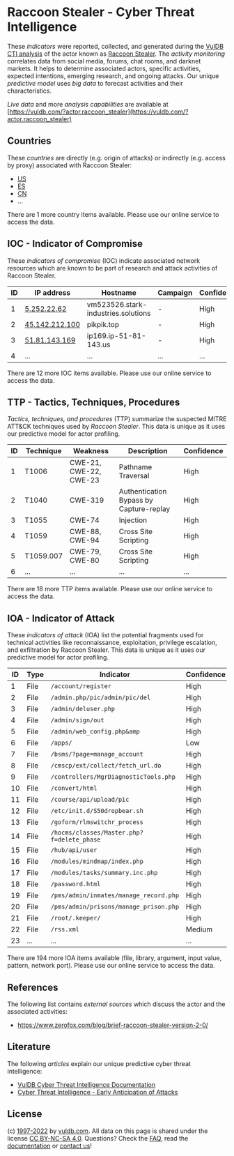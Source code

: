 # Raccoon Stealer - Cyber Threat Intelligence

These _indicators_ were reported, collected, and generated during the [VulDB CTI analysis](https://vuldb.com/?kb.cti) of the actor known as [Raccoon Stealer](https://vuldb.com/?actor.raccoon_stealer). The _activity monitoring_ correlates data from social media, forums, chat rooms, and darknet markets. It helps to determine associated actors, specific activities, expected intentions, emerging research, and ongoing attacks. Our unique _predictive model_ uses _big data_ to forecast activities and their characteristics.

_Live data_ and more _analysis capabilities_ are available at [https://vuldb.com/?actor.raccoon_stealer](https://vuldb.com/?actor.raccoon_stealer)

## Countries

These _countries_ are directly (e.g. origin of attacks) or indirectly (e.g. access by proxy) associated with Raccoon Stealer:

* [US](https://vuldb.com/?country.us)
* [ES](https://vuldb.com/?country.es)
* [CN](https://vuldb.com/?country.cn)
* ...

There are 1 more country items available. Please use our online service to access the data.

## IOC - Indicator of Compromise

These _indicators of compromise_ (IOC) indicate associated network resources which are known to be part of research and attack activities of Raccoon Stealer.

ID | IP address | Hostname | Campaign | Confidence
-- | ---------- | -------- | -------- | ----------
1 | [5.252.22.62](https://vuldb.com/?ip.5.252.22.62) | vm523526.stark-industries.solutions | - | High
2 | [45.142.212.100](https://vuldb.com/?ip.45.142.212.100) | pikpik.top | - | High
3 | [51.81.143.169](https://vuldb.com/?ip.51.81.143.169) | ip169.ip-51-81-143.us | - | High
4 | ... | ... | ... | ...

There are 12 more IOC items available. Please use our online service to access the data.

## TTP - Tactics, Techniques, Procedures

_Tactics, techniques, and procedures_ (TTP) summarize the suspected MITRE ATT&CK techniques used by _Raccoon Stealer_. This data is unique as it uses our predictive model for actor profiling.

ID | Technique | Weakness | Description | Confidence
-- | --------- | -------- | ----------- | ----------
1 | T1006 | CWE-21, CWE-22, CWE-23 | Pathname Traversal | High
2 | T1040 | CWE-319 | Authentication Bypass by Capture-replay | High
3 | T1055 | CWE-74 | Injection | High
4 | T1059 | CWE-88, CWE-94 | Cross Site Scripting | High
5 | T1059.007 | CWE-79, CWE-80 | Cross Site Scripting | High
6 | ... | ... | ... | ...

There are 18 more TTP items available. Please use our online service to access the data.

## IOA - Indicator of Attack

These _indicators of attack_ (IOA) list the potential fragments used for technical activities like reconnaissance, exploitation, privilege escalation, and exfiltration by Raccoon Stealer. This data is unique as it uses our predictive model for actor profiling.

ID | Type | Indicator | Confidence
-- | ---- | --------- | ----------
1 | File | `/account/register` | High
2 | File | `/admin.php/pic/admin/pic/del` | High
3 | File | `/admin/deluser.php` | High
4 | File | `/admin/sign/out` | High
5 | File | `/admin/web_config.php&amp` | High
6 | File | `/apps/` | Low
7 | File | `/bsms/?page=manage_account` | High
8 | File | `/cmscp/ext/collect/fetch_url.do` | High
9 | File | `/controllers/MgrDiagnosticTools.php` | High
10 | File | `/convert/html` | High
11 | File | `/course/api/upload/pic` | High
12 | File | `/etc/init.d/S50dropbear.sh` | High
13 | File | `/goform/rlmswitchr_process` | High
14 | File | `/hocms/classes/Master.php?f=delete_phase` | High
15 | File | `/hub/api/user` | High
16 | File | `/modules/mindmap/index.php` | High
17 | File | `/modules/tasks/summary.inc.php` | High
18 | File | `/password.html` | High
19 | File | `/pms/admin/inmates/manage_record.php` | High
20 | File | `/pms/admin/prisons/manage_prison.php` | High
21 | File | `/root/.keeper/` | High
22 | File | `/rss.xml` | Medium
23 | ... | ... | ...

There are 194 more IOA items available (file, library, argument, input value, pattern, network port). Please use our online service to access the data.

## References

The following list contains _external sources_ which discuss the actor and the associated activities:

* https://www.zerofox.com/blog/brief-raccoon-stealer-version-2-0/

## Literature

The following _articles_ explain our unique predictive cyber threat intelligence:

* [VulDB Cyber Threat Intelligence Documentation](https://vuldb.com/?kb.cti)
* [Cyber Threat Intelligence - Early Anticipation of Attacks](https://www.scip.ch/en/?labs.20201022)

## License

(c) [1997-2022](https://vuldb.com/?kb.changelog) by [vuldb.com](https://vuldb.com/?kb.about). All data on this page is shared under the license [CC BY-NC-SA 4.0](https://creativecommons.org/licenses/by-nc-sa/4.0/). Questions? Check the [FAQ](https://vuldb.com/?kb.faq), read the [documentation](https://vuldb.com/?kb) or [contact us](https://vuldb.com/?contact)!

